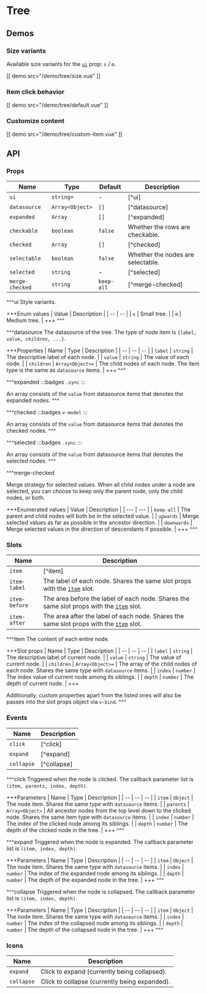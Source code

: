 # Tree

## Demos

### Size variants

Available size variants for the [`ui`](#props-ui) prop: `s` / `m`.

[[ demo src="/demo/tree/size.vue" ]]

### Item click behavior

[[ demo src="/demo/tree/default.vue" ]]

### Customize content

[[ demo src="/demo/tree/custom-item.vue" ]]

## API

### Props

| Name | Type | Default | Description |
| -- | -- | -- | -- |
| ``ui`` | `string=` | - | [^ui] |
| ``datasource`` | `Array<Object>` | `[]` | [^datasource] |
| ``expanded`` | `Array` | `[]` | [^expanded] |
| ``checkable`` | `boolean` | `false` | Whether the rows are checkable. |
| ``checked`` | `Array` | `[]` | [^checked] |
| ``selectable`` | `boolean` | `false` | Whether the nodes are selectable. |
| ``selected`` | `string` | - | [^selected] |
| ``merge-checked`` | `string` | `keep-all` | [^merge-checked] |

^^^ui
Style variants.

+++Enum values
| Value | Description |
| -- | -- |
| `s` | Small tree. |
| `m` | Medium tree. |
+++
^^^

^^^datasource
The datasource of the tree. The type of node item is `{label, value, children, ...}`.

+++Properties
| Name | Type | Description |
| -- | -- | -- |
| `label` | `string` | The descriptive label of each node. |
| `value` | `string` | The value of each node. |
| `children` | `Array<Object>=` | The child nodes of each node. The item type is the same as `datasource` items. |
+++
^^^

^^^expanded
:::badges
`.sync`
:::

An array consists of the `value` from datasource items that denotes the expanded nodes.
^^^

^^^checked
:::badges
`v-model`
:::

An array consists of the `value` from datasource items that denotes the checked nodes.
^^^

^^^selected
:::badges
`.sync`
:::

An array consists of the `value` from datasource items that denotes the selected nodes.
^^^

^^^merge-checked

Merge strategy for selected values. When all child nodes under a node are selected, you can choose to keep only the parent node, only the child nodes, or both.

+++Enumerated values
| Value | Description |
| --- | --- |
| `keep-all` | The parent and child nodes will both be in the selected value. |
| `upwards` | Merge selected values as far as possible in the ancestor direction. |
| `downwards` | Merge selected values in the direction of descendants if possible. |
+++
^^^

### Slots

| Name | Description |
| -- | -- |
| ``item`` | [^item] |
| ``item-label`` | The label of each node. Shares the same slot props with the [`item`](#slots-item) slot. |
| ``item-before`` | The area before the label of each node. Shares the same slot props with the [`item`](#slots-item) slot. |
| ``item-after`` | The area after the label of each node. Shares the same slot props with the [`item`](#slots-item) slot. |

^^^item
The content of each entire node.

+++Slot props
| Name | Type | Description |
| -- | -- | -- |
| `label` | `string` | The descriptive label of current node. |
| `value` | `string` | The value of current node. |
| `children` | `Array<Object>=` | The array of the child nodes of each node. Shares the same type with `datasource` items. |
| `index` | `number` | The index value of current node among its siblings. |
| `depth` | `number` | The depth of current node. |
+++

Additionally, custom properties apart from the listed ones will also be passes into the slot props object via `v-bind`.
^^^

### Events

| Name | Description |
| -- | -- |
| ``click`` | [^click] |
| ``expand`` | [^expand] |
| ``collapse`` | [^collapse] |

^^^click
Triggered when the node is clicked. The callback parameter list is `(item, parents, index, depth)`.

+++Parameters
| Name | Type | Description |
| -- | -- | -- |
| `item` | `Object` | The node item. Shares the same type with `datasource` items. |
| `parents` | `Array<Object>` | All ancestor nodes from the top level down to the clicked node. Shares the same item type with `datasource` items. |
| `index` | `number` | The index of the clicked node among its siblings. |
| `depth` | `number` | The depth of the clicked node in the tree. |
+++
^^^

^^^expand
Triggered when the node is expanded. The callback parameter list is `(item, index, depth)`.

+++Parameters
| Name | Type | Description |
| -- | -- | -- |
| `item` | `Object` | The node item. Shares the same type with `datasource` items. |
| `index` | `number` | The index of the expanded node among its siblings. |
| `depth` | `number` | The depth of the expanded node in the tree. |
+++
^^^

^^^collapse
Triggered when the node is collapsed. The callback parameter list is `(item, index, depth)`.

+++Parameters
| Name | Type | Description |
| -- | -- | -- |
| `item` | `Object` | The node item. Shares the same type with `datasource` items. |
| `index` | `number` | The index of the collapsed node among its siblings. |
| `depth` | `number` | The depth of the collapsed node in the tree. |
+++
^^^

### Icons

| Name | Description |
| -- | -- |
| ``expand`` | Click to expand (currently being collapsed). |
| ``collapse`` | Click to collapse (currently being expanded). |
